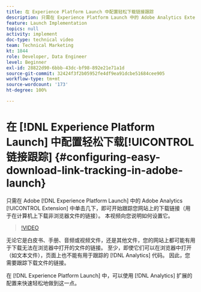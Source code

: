 ```yaml
---
title: 在 Experience Platform Launch 中配置轻松下载链接跟踪
description: 只需在 Experience Platform Launch 中的 Adobe Analytics Extension 中单击几下，即可开始跟踪您网站上的下载链接（用于在计算机上下载非浏览器文件的链接）。 本视频向您说明如何设置它。
feature: Launch Implementation
topics: null
activity: implement
doc-type: technical video
team: Technical Marketing
kt: 1844
role: Developer, Data Engineer
level: Beginner
exl-id: 28822d90-6bbb-43dc-bf98-892e21e71a1d
source-git-commit: 32424f3f2b05952fe4df9ea91dcbe51684cee905
workflow-type: tm+mt
source-wordcount: '173'
ht-degree: 100%

---
```


# 在 [!DNL Experience Platform Launch] 中配置轻松下载[!UICONTROL 链接跟踪] {#configuring-easy-download-link-tracking-in-adobe-launch}

只需在 Adobe [!DNL Experience Platform Launch] 中的 Adobe Analytics [!UICONTROL Extension] 中单击几下，即可开始跟踪您网站上的下载链接（用于在计算机上下载非浏览器文件的链接）。 本视频向您说明如何设置它。

>[!VIDEO](https://video.tv.adobe.com/v/25762/?quality=12)

无论它是白皮书、手册、音频或视频文件，还是其他文件，您的网站上都可能有用于下载无法在浏览器中打开的文件的链接。 至少，即使它们可以在浏览器中打开（如文本文件），页面上也不能有用于跟踪的 [!DNL Analytics] 代码。 因此，您需要跟踪下载文件的链接。

在 [!DNL Experience Platform Launch] 中，可以使用 [!DNL Analytics] 扩展的配置来快速轻松地做到这一点。
